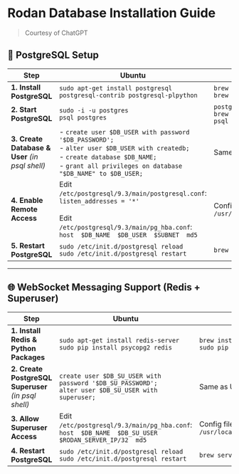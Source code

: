 # Rodan Database Installation Guide
> Courtesy of ChatGPT

## 🔧 PostgreSQL Setup

| **Step** | **Ubuntu** | **macOS** |
|---------|------------|-----------|
| **1. Install PostgreSQL** | `sudo apt-get install postgresql postgresql-contrib postgresql-plpython` | `brew install postgresql`<br>`brew install postgres --with-python` |
| **2. Start PostgreSQL** | `sudo -i -u postgres`<br>`psql postgres` | `postgres -D /usr/local/var/postgres`<br>`brew services start postgresql`<br>`psql postgres` |
| **3. Create Database & User** *(in psql shell)* | - `create user $DB_USER with password '$DB_PASSWORD';`<br>- `alter user $DB_USER with createdb;`<br>- `create database $DB_NAME;`<br>- `grant all privileges on database "$DB_NAME" to $DB_USER;` | Same as Ubuntu |
| **4. Enable Remote Access** | Edit `/etc/postgresql/9.3/main/postgresql.conf`:<br>`listen_addresses = '*'`<br><br>Edit `/etc/postgresql/9.3/main/pg_hba.conf`:<br>`host  $DB_NAME  $DB_USER  $SUBNET  md5` | Config file may be at:<br>`/usr/local/var/postgres/pg_hba.conf` |
| **5. Restart PostgreSQL** | `sudo /etc/init.d/postgresql reload`<br>`sudo /etc/init.d/postgresql restart` | `brew services restart postgres` |

---

## 🌐 WebSocket Messaging Support (Redis + Superuser)

| **Step** | **Ubuntu** | **macOS** |
|---------|------------|-----------|
| **1. Install Redis & Python Packages** | `sudo apt-get install redis-server`<br>`sudo pip install psycopg2 redis` | `brew install redis`<br>`sudo pip install psycopg2 redis` |
| **2. Create PostgreSQL Superuser** *(in psql shell)* | `create user $DB_SU_USER with password '$DB_SU_PASSWORD';`<br>`alter user $DB_SU_USER with superuser;` | Same as Ubuntu |
| **3. Allow Superuser Access** | Edit `/etc/postgresql/9.3/main/pg_hba.conf`:<br>`host  $DB_NAME  $DB_SU_USER  $RODAN_SERVER_IP/32  md5` | Config file may be at:<br>`/usr/local/var/postgres/pg_hba.conf` |
| **4. Restart PostgreSQL** | `sudo /etc/init.d/postgresql reload`<br>`sudo /etc/init.d/postgresql restart` | `brew services restart postgres` |
